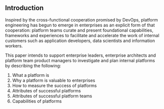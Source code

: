 ## Introduction

Inspired by the cross-functional cooperation promised by DevOps, platform
engineering has begun to emerge in enterprises as an explicit form of that
cooperation: platform teams curate and present foundational capabilities,
frameworks and experiences to facilitate and accelerate the work of internal
customers such as application developers, data scientists and information
workers.

This paper intends to support enterprise leaders, enterprise architects and
platform team product managers to investigate and plan internal platforms by
describing the following:

1. What a platform is
1. Why a platform is valuable to enterprises
1. How to measure the success of platforms
1. Attributes of successful platforms
1. Attributes of successful platform teams
1. Capabilities of platforms
